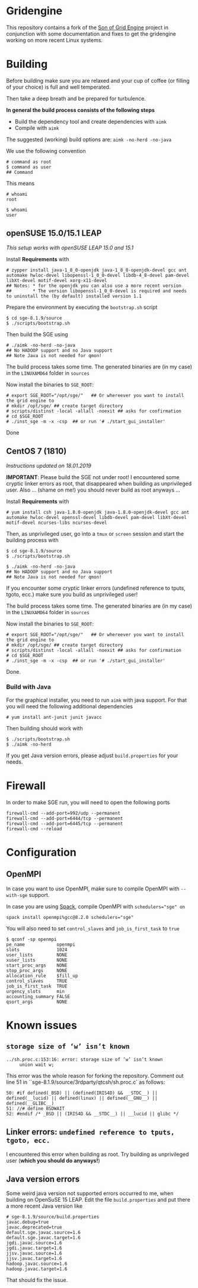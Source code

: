 # Gridengine

This repository contains a fork of the [Son of Grid Engine](https://arc.liv.ac.uk/trac/SGE) project in conjunction with some documentation and fixes to get the gridengine working on more recent Linux systems.

# Building

Before building make sure you are relaxed and your cup of coffee (or filling of your choice) is full and well temperated.

Then take a deep breath and be prepared for turbulence.

**In general the build process consists of the following steps**

* Build the dependency tool and create dependencies with `aimk`
* Compile with `aimk`

The suggested (working) build options are: `aimk -no-herd -no-java`

We use the following convention


    # command as root
    $ command as user
    ## Command

This means

    # whoami
    root
    
    $ whoami
    user

## openSUSE 15.0/15.1 LEAP

*This setup works with openSUSE LEAP 15.0 and 15.1*

Install **Requirements** with

    # zypper install java-1_8_0-openjdk java-1_8_0-openjdk-devel gcc ant automake hwloc-devel libopenssl-1_0_0-devel libdb-4_8-devel pam-devel libXt-devel motif-devel xorg-x11-devel
	## Notes: * for the openjdk you can also use a more recent version
	##        * The version libopenssl-1_0_0-devel is required and needs to uninstall the (by default) installed version 1.1

Prepare the environment by executing the `bootstrap.sh` script

    $ cd sge-8.1.9/source
    $ ./scripts/bootstrap.sh

Then build the SGE using

    # ./aimk -no-herd -no-java
    ## No HADOOP support and no Java support
    ## Note Java is not needed for qmon!

The build process takes some time. The generated binaries are (in my case) in the `LINUXAMD64` folder in `sources`

Now install the binaries to `SGE_ROOT`:

    # export SGE_ROOT="/opt/sge/"   ## Or whereever you want to install the grid engine to
    # mkdir /opt/sge/ ## create target directory
	# scripts/distinst -local -allall -noexit ## asks for confirmation
    # cd $SGE_ROOT
    # ./inst_sge -m -x -csp  ## or run '# ./start_gui_installer'

Done

## CentOS 7 (1810)

*Instructions updated on 18.01.2019*

**IMPORTANT**: Please build the SGE not under root! I encountered some cryptic linker errors as root, that disappeared when building as unprivileged user. Also ... (shame on me!) you should never build as root anyways ...

Install **Requirements** with

    # yum install csh java-1.8.0-openjdk java-1.8.0-openjdk-devel gcc ant automake hwloc-devel openssl-devel libdb-devel pam-devel libXt-devel motif-devel ncurses-libs ncurses-devel

Then, as unprivileged user, go into a `tmux` or `screen` session and start the building process with

    $ cd sge-8.1.9/source
    $ ./scripts/bootstrap.sh

    $ ./aimk -no-herd -no-java
    ## No HADOOP support and no Java support
    ## Note Java is not needed for qmon!

If you encounter some cryptic linker errors (undefined reference to tputs, tgoto, ecc.) make sure you build as unprivileged user!

The build process takes some time. The generated binaries are (in my case) in the `LINUXAMD64` folder in `sources`

Now install the binaries to `SGE_ROOT`:

    # export SGE_ROOT="/opt/sge/"   ## Or whereever you want to install the grid engine to
    # mkdir /opt/sge/ ## create target directory
    # scripts/distinst -local -allall -noexit ## asks for confirmation
    # cd $SGE_ROOT
    # ./inst_sge -m -x -csp  ## or run '# ./start_gui_installer'

Done.

### Build with Java

For the graphical installer, you need to run `aimk` with java support. For that you will need the following additional dependencies

    # yum install ant-junit junit javacc

Then building should work with

    $ ./scripts/bootstrap.sh
    $ ./aimk -no-herd

If you get Java version errors, please adjust `build.properties` for your needs.

# Firewall

In order to make SGE run, you will need to open the following ports

    firewall-cmd --add-port=992/udp --permanent
    firewall-cmd --add-port=6444/tcp --permanent
    firewall-cmd --add-port=6445/tcp --permanent
    firewall-cmd --reload

# Configuration

## OpenMPI

In case you want to use OpenMPI, make sure to compile OpenMPI with `--with-sge` support.

In case you are using [Spack](https://spack.io), compile OpenMPI with `schedulers="sge" on`

    spack install openmpi%gcc@8.2.0 schedulers="sge"

You will also need to set `control_slaves` and `job_is_first_task` to `true`

    $ qconf -sp openmpi
    pe_name            openmpi
    slots              1024
    user_lists         NONE
    xuser_lists        NONE
    start_proc_args    NONE
    stop_proc_args     NONE
    allocation_rule    $fill_up
    control_slaves     TRUE
    job_is_first_task  TRUE
    urgency_slots      min
    accounting_summary FALSE
    qsort_args         NONE

# Known issues

## `storage size of ‘w’ isn’t known`

    ../sh.proc.c:153:16: error: storage size of ‘w’ isn’t known
         union wait w;

This error was the whole reason for forking the repository. Comment out line 51 in ``sge-8.1.9/source/3rdparty/qtcsh/sh.proc.c` as follows:

    50: #if defined(_BSD) || (defined(IRIS4D) && __STDC__) || defined(__lucid) || defined(linux) || defined(__GNU__) || defined(__GLIBC__)
    51: //# define BSDWAIT
    52: #endif /* _BSD || (IRIS4D && __STDC__) || __lucid || glibc */

## Linker errors: `undefined reference to tputs, tgoto, ecc.`

I encountered this error when building as root. Try building as unprivileged user (**which you should do anyways!**)

## Java version errors

Some weird java version not supported errors occurred to me, when building on OpenSuSE 15 LEAP. Edit the file `build.properties` and put there a more recent Java version like

    # sge-8.1.9/source/build.properties
    javac.debug=true
    javac.deprecated=true
    default.sge.javac.source=1.6
    default.sge.javac.target=1.6
    jgdi.javac.source=1.6
    jgdi.javac.target=1.6
    jjsv.javac.source=1.6
    jjsv.javac.target=1.6
    hadoop.javac.source=1.6
    hadoop.javac.target=1.6

That should fix the issue.
